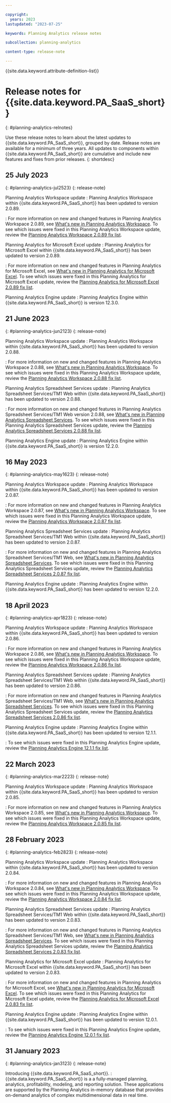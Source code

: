 ```yaml
---

copyright:
  years: 2023
lastupdated: "2023-07-25"

keywords: Planning Analytics release notes

subcollection: planning-analytics

content-type: release-note

---
```


<!-- {: release-note: data-hd-content-type='release-note'}-->

{{site.data.keyword.attribute-definition-list}}
<!-- You must add the release-note content type in your attribute definitions AND to each release note H2. This ensures that the release note entry is pulled into the notifications library. -->

# Release notes for {{site.data.keyword.PA_SaaS_short}}
{: #planning-analytics-relnotes}

Use these release notes to learn about the latest updates to {{site.data.keyword.PA_SaaS_short}}, grouped by date. Release notes are available for a minimum of three years. All updates to components within {{site.data.keyword.PA_SaaS_short}} are cumulative and include new features and fixes from prior releases.
{: shortdesc}

<!--
## How should I set up my release notes page?
{: #relnotes-page-setup}
{: release-note}

* Use "Release notes for xxx" as your page title, where xxx is the short name with no trademarks.
* Name the file `release-notes.md` for URL readability.
* If you require multiple release notes files, group under a "Release Notes" topicgroup and use a unique name for each file.
* Add each release as an H2 or H3, depending on how frequently your service releases updates. If you release monthly or less, use an H2 for each entry. If you release several times a month, use an H2 with the month to group each H3 entry in that month.
* The first entry in your release notes file should introduce your service and reflect the release date of the service.
* Use a definition list entry for each update, change, or new item in that release.
* Set the `release-note` content type attribute definition at the top of your file.
* Set the `release-note` content type attribute on a new line following each H2 release entry.
* Do not repeat task steps. Summarize and link to task topic.
* Do not include security bulletins or maintenance notifications in this file. There is a separate process for these types of notifications.

## What should I include in my release note entries?
{: #release-notes-content-include}
{: release-note}

Use a definition list to highlight each item covered in the release. Each entry should summarize the release details. You want to make sure you are not re-documenting information that is already available in documentation because then you'd have to maintain it in two places. If a more detailed explanation for the change exists out in a documentation page, then link out to the doc. For guidance on coding definition lists, [Definition lists](https://test.cloud.ibm.com/docs/writing?topic=writing-lists#definition-lists).

Because this content is single-sourced and pulled into the Status UI, you can only include the following markup in your definition list entries: paragraph, ordered list item, unordered list item, code phrase, links, keyrefs, bold, and italics. Any other markup is not supported.

For guidance on what to include on this page, review [Release notes guidance](https://test.cloud.ibm.com/docs/writing?topic=writing-releasenotes). -->

## 25 July 2023
{: #planning-analytics-jul2523}
{: release-note}

Planning Analytics Workspace update
:   Planning Analytics Workspace within {{site.data.keyword.PA_SaaS_short}} has been updated to version 2.0.89.

:   For more information on new and changed features in Planning Analytics Workspace 2.0.89, see [What's new in Planning Analytics Workspace](https://www.ibm.com/docs/en/planning-analytics/2.0.0?topic=wnipaw-2089-whats-new-july-24-2023). To see which issues were fixed in this Planning Analytics Workspace update, review the [Planning Analytics Workspace 2.0.89 fix list](https://www.ibm.com/support/pages/system/files/inline-files/ibm_fixlist_planning_analytics_workspace_2089_sc.pdf).

Planning Analytics for Microsoft Excel update
:   Planning Analytics for Microsoft Excel within {{site.data.keyword.PA_SaaS_short}} has been updated to version 2.0.89.

:   For more information on new and changed features in Planning Analytics for Microsoft Excel, see [What's new in Planning Analytics for Microsoft Excel](https://www.ibm.com/docs/en/planning-analytics/2.0.0?topic=wnipame-2089-feature-updates-july-17-2023). To see which issues were fixed in this Planning Analytics for Microsoft Excel update, review the [Planning Analytics for Microsoft Excel 2.0.89 fix list](https://www.ibm.com/support/pages/system/files/inline-files/ibm_fixlist_planning_analytics_for_msexcel_2089_sc.pdf).

Planning Analytics Engine update
:   Planning Analytics Engine within {{site.data.keyword.PA_SaaS_short}} is version 12.3.0.

## 21 June 2023
{: #planning-analytics-jun2123}
{: release-note}

Planning Analytics Workspace update
:   Planning Analytics Workspace within {{site.data.keyword.PA_SaaS_short}} has been updated to version 2.0.88.

:   For more information on new and changed features in Planning Analytics Workspace 2.0.88, see [What's new in Planning Analytics Workspace](https://www.ibm.com/docs/en/planning-analytics/2.0.0?topic=workspace-2088-whats-new-june-21-2023). To see which issues were fixed in this Planning Analytics Workspace update, review the [Planning Analytics Workspace 2.0.88 fix list](https://www.ibm.com/support/pages/system/files/inline-files/ibm_fixlist_planning_analytics_workspace_2088_sc.pdf).

Planning Analytics Spreadsheet Services update
:   Planning Analytics Spreadsheet Services/TM1 Web within {{site.data.keyword.PA_SaaS_short}} has been updated to version 2.0.88.

:   For more information on new and changed features in Planning Analytics Spreadsheet Services/TM1 Web version 2.0.88, see [What's new in Planning Analytics Spreadsheet Services](https://www.ibm.com/docs/en/planning-analytics/2.0.0?topic=web-2088-feature-updates-june-16-2023). To see which issues were fixed in this Planning Analytics Spreadsheet Services update, review the [Planning Analytics Spreadsheet Services 2.0.88 fix list](https://www.ibm.com/support/pages/system/files/inline-files/ibm_fixlist_planning_analytics_spreadsheet_services_2088_sc.pdf).

Planning Analytics Engine update
:   Planning Analytics Engine within {{site.data.keyword.PA_SaaS_short}} is version 12.2.0.

## 16 May 2023
{: #planning-analytics-may1623}
{: release-note}

Planning Analytics Workspace update
:   Planning Analytics Workspace within {{site.data.keyword.PA_SaaS_short}} has been updated to version 2.0.87.

:   For more information on new and changed features in Planning Analytics Workspace 2.0.87, see [What's new in Planning Analytics Workspace](https://www.ibm.com/docs/en/planning-analytics/2.0.0?topic=wnipaw-2087-whats-new-may-16-2023). To see which issues were fixed in this Planning Analytics Workspace update, review the [Planning Analytics Workspace 2.0.87 fix list](https://www.ibm.com/support/pages/system/files/inline-files/ibm_fixlist_planning_analytics_workspace_2087_sc.pdf).

Planning Analytics Spreadsheet Services update
:   Planning Analytics Spreadsheet Services/TM1 Web within {{site.data.keyword.PA_SaaS_short}} has been updated to version 2.0.87.

:   For more information on new and changed features in Planning Analytics Spreadsheet Services/TM1 Web, see [What's new in Planning Analytics Spreadsheet Services](https://www.ibm.com/docs/en/planning-analytics/2.0.0?topic=wnitw-2087-feature-updates-may-12-2023). To see which issues were fixed in this Planning Analytics Spreadsheet Services update, review the [Planning Analytics Spreadsheet Services 2.0.87 fix list](https://www.ibm.com/support/pages/system/files/inline-files/ibm_fixlist_planning_analytics_spreadsheet_services_2087_sc.pdf).

Planning Analytics Engine update
:   Planning Analytics Engine within {{site.data.keyword.PA_SaaS_short}} has been updated to version 12.2.0.


## 18 April 2023
{: #planning-analytics-apr1823}
{: release-note}

Planning Analytics Workspace update
:   Planning Analytics Workspace within {{site.data.keyword.PA_SaaS_short}} has been updated to version 2.0.86.

:   For more information on new and changed features in Planning Analytics Workspace 2.0.86, see [What's new in Planning Analytics Workspace](https://www.ibm.com/docs/en/planning-analytics/2.0.0?topic=wnipaw-2086-whats-new-april-18-2023). To see which issues were fixed in this Planning Analytics Workspace update, review the [Planning Analytics Workspace 2.0.86 fix list](https://www.ibm.com/support/pages/system/files/inline-files/ibm_fixlist_planning_analytics_workspace_2086_sc.pdf).

Planning Analytics Spreadsheet Services update
:   Planning Analytics Spreadsheet Services/TM1 Web within {{site.data.keyword.PA_SaaS_short}} has been updated to version 2.0.86.

:   For more information on new and changed features in Planning Analytics Spreadsheet Services/TM1 Web, see [What's new in Planning Analytics Spreadsheet Services](https://www.ibm.com/docs/en/planning-analytics/2.0.0?topic=wnitw-2086-feature-updates-april-11-2023). To see which issues were fixed in this Planning Analytics Spreadsheet Services update, review the [Planning Analytics Spreadsheet Services 2.0.86 fix list](https://www.ibm.com/support/pages/system/files/inline-files/ibm_fixlist_planning_analytics_spreadsheet_services_2086_sc.pdf).

Planning Analytics Engine update
:   Planning Analytics Engine within {{site.data.keyword.PA_SaaS_short}} has been updated to version 12.1.1.

:   To see which issues were fixed in this Planning Analytics Engine update, review the [Planning Analytics Engine 12.1.1 fix list](https://www.ibm.com/support/pages/system/files/inline-files/ibm_fixlist_planning_analytics_engine_1211.pdf).

## 22 March 2023
{: #planning-analytics-mar2223}
{: release-note}

Planning Analytics Workspace update
:   Planning Analytics Workspace within {{site.data.keyword.PA_SaaS_short}} has been updated to version 2.0.85.

:   For more information on new and changed features in Planning Analytics Workspace 2.0.85, see [What's new in Planning Analytics Workspace](https://www.ibm.com/docs/en/planning-analytics/2.0.0?topic=wnipaw-2085-whats-new-march-22-2023). To see which issues were fixed in this Planning Analytics Workspace update, review the [Planning Analytics Workspace 2.0.85 fix list](https://www.ibm.com/support/pages/system/files/inline-files/ibm_fixlist_planning_analytics_workspace_2085_sc.pdf).

## 28 February 2023
{: #planning-analytics-feb2823}
{: release-note}

Planning Analytics Workspace update
:   Planning Analytics Workspace within {{site.data.keyword.PA_SaaS_short}} has been updated to version 2.0.84.

:   For more information on new and changed features in Planning Analytics Workspace 2.0.84, see [What's new in Planning Analytics Workspace](https://www.ibm.com/docs/en/planning-analytics/2.0.0?topic=wnipaw-2084-whats-new-february-16-2023). To see which issues were fixed in this Planning Analytics Workspace update, review the [Planning Analytics Workspace 2.0.84 fix list](https://www.ibm.com/support/pages/system/files/inline-files/ibm_fixlist_planning_analytics_workspace_2084_sc.pdf).

Planning Analytics Spreadsheet Services update
:   Planning Analytics Spreadsheet Services/TM1 Web within {{site.data.keyword.PA_SaaS_short}} has been updated to version 2.0.83.

:   For more information on new and changed features in Planning Analytics Spreadsheet Services/TM1 Web, see [What's new in Planning Analytics Spreadsheet Services](https://www.ibm.com/docs/en/planning-analytics/2.0.0?topic=web-2083-feature-updates-february-17-2023). To see which issues were fixed in this Planning Analytics Spreadsheet Services update, review the [Planning Analytics Spreadsheet Services 2.0.83 fix list](https://www.ibm.com/support/pages/system/files/inline-files/ibm_fixlist_planning_analytics_spreadsheet_services_2083_sc-1.pdf).

Planning Analytics for Microsoft Excel update
:   Planning Analytics for Microsoft Excel within {{site.data.keyword.PA_SaaS_short}} has been updated to version 2.0.83.

:   For more information on new and changed features in Planning Analytics for Microsoft Excel, see [What's new in Planning Analytics for Microsoft Excel](https://www.ibm.com/docs/en/planning-analytics/2.0.0?topic=excel-2083-feature-updates-february-10-2023). To see which issues were fixed in this Planning Analytics for Microsoft Excel update, review the [Planning Analytics for Microsoft Excel 2.0.83 fix list](https://www.ibm.com/support/pages/system/files/inline-files/ibm_fixlist_planning_analytics_for_msexcel_2083_sc.pdf).

Planning Analytics Engine update
:   Planning Analytics Engine within {{site.data.keyword.PA_SaaS_short}} has been updated to version 12.0.1.

:   To see which issues were fixed in this Planning Analytics Engine update, review the [Planning Analytics Engine 12.0.1 fix list](https://www.ibm.com/support/pages/system/files/inline-files/ibm_fixlist_planning_analytics_engine_1201.pdf).

## 31 January 2023
{: #planning-analytics-jan3123}
{: release-note}

Introducing {{site.data.keyword.PA_SaaS_short}}.
:   {{site.data.keyword.PA_SaaS_short}} is a a fully-managed planning, analytics, profitability, modeling, and reporting solution. These applications are supported by the Planning Analytics in-memory database that provides on-demand analytics of complex multidimensional data in real time.
